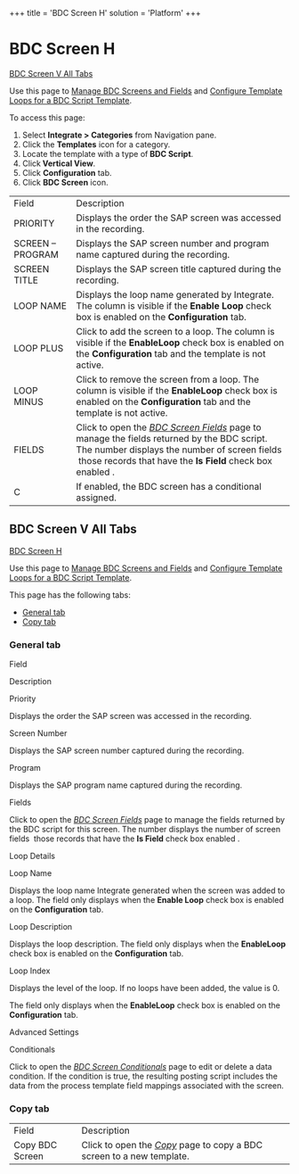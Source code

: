 +++
title = 'BDC Screen H'
solution = 'Platform'
+++

# BDC Screen H

[BDC Screen V All Tabs](#BDC_Screen_V_All_Tabs)

<div class="use">

Use this page to [Manage BDC Screens and
Fields](../Use_Cases/Manage_BDC_Screens_and_Fields) and [Configure
Template Loops for a BDC Script
Template](../Use_Cases/Configure_Template_LoopsBDC).

</div>

To access this page:

1.  Select <span style="font-weight: bold;">Integrate \>
    Categories</span> from Navigation pane.
2.  Click the <span style="font-weight: bold;">Templates</span> icon for
    a category.
3.  Locate the template with a type of<span style="font-weight: bold;">
    BDC Script</span>.
4.  Click<span style="font-weight: bold;"> Vertical View</span>.
5.  Click <span style="font-weight: bold;">Configuration</span> tab.
6.  Click <span style="font-weight: bold;">BDC Screen</span>
icon.

|                  |                                                                                                                                                                                                                                      |
| ---------------- | ------------------------------------------------------------------------------------------------------------------------------------------------------------------------------------------------------------------------------------ |
| Field            | Description                                                                                                                                                                                                                          |
| PRIORITY         | Displays the order the SAP screen was accessed in the recording.                                                                                                                                                                     |
| SCREEN – PROGRAM | Displays the SAP screen number and program name captured during the recording.                                                                                                                                                       |
| SCREEN TITLE     | Displays the SAP screen title captured during the recording.                                                                                                                                                                         |
| LOOP NAME        | Displays the loop name generated by Integrate. The column is visible if the **Enable Loop** check box is enabled on the **Configuration** tab.                                                                                       |
| LOOP PLUS        | Click to add the screen to a loop. The column is visible if the **EnableLoop** check box is enabled on the **Configuration** tab and the template is not active.                                                                     |
| LOOP MINUS       | Click to remove the screen from a loop. The column is visible if the **EnableLoop** check box is enabled on the **Configuration** tab and the template is not active.                                                                |
| FIELDS           | Click to open the *[BDC Screen Fields](BDC_Screen_Fields_H)* page to manage the fields returned by the BDC script. The number displays the number of screen fields  those records that have the **Is Field** check box enabled . |
| C                | If enabled, the BDC screen has a conditional assigned.                                                                                                                                                                               |

## <span id="BDC_Screen_V_All_Tabs"></span>BDC Screen V All Tabs

[BDC Screen H](BDC_Screen_H)

<div class="use">

Use this page to [Manage BDC Screens and
Fields](../Use_Cases/Manage_BDC_Screens_and_Fields) and [Configure
Template Loops for a BDC Script
Template](../Use_Cases/Configure_Template_LoopsBDC).

</div>

This page has the following tabs:

  - [General tab](#General_Tab)
  - [Copy tab](#Copy_Tab1)

### <span id="General_Tab"></span>General tab

Field

Description

Priority

Displays the order the SAP screen was accessed in the recording.

Screen Number

Displays the SAP screen number captured during the recording.

Program

Displays the SAP program name captured during the recording.

Fields

Click to open the *[BDC Screen Fields](BDC_Screen_Fields_H)* page to
manage the fields returned by the BDC script for this screen. The number
displays the number of screen fields  those records that have the **Is
Field** check box enabled .

Loop Details

Loop Name

Displays the loop name Integrate generated when the screen was added to
a loop. The field only displays when the **Enable Loop** check box is
enabled on the **Configuration** tab.

Loop Description

Displays the loop description. The field only displays when the
**EnableLoop** check box is enabled on the **Configuration** tab.

Loop Index

Displays the level of the loop. If no loops have been added, the value
is 0.

The field only displays when the **EnableLoop** check box is enabled on
the **Configuration** tab.

Advanced Settings

Conditionals

Click to open the *[BDC Screen
Conditionals](BDC_Screen_Conditionals)* page to edit or delete a
data condition. If the condition is true, the resulting posting script
includes the data from the process template field mappings associated
with the
screen.

### <span id="Copy_Tab1"></span>Copy tab

|                 |                                                                                   |
| --------------- | --------------------------------------------------------------------------------- |
| Field           | Description                                                                       |
| Copy BDC Screen | Click to open the *[Copy](Copy)* page to copy a BDC screen to a new template. |
